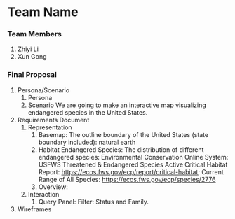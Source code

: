 # Team Name

### Team Members
1. Zhiyi Li
2. Xun Gong

### Final Proposal
1. Persona/Scenario
    1. Persona
    2. Scenario
       We are going to make an interactive map visualizing endangered species in the United States. 
2. Requirements Document
    1. Representation
       1. Basemap: The outline boundary of the United States (state boundary included): natural earth
       2. Habitat Endangered Species: The distribution of different endangered species:
          Environmental Conservation Online System:
          USFWS Threatened & Endangered Species Active Critical Habitat Report: https://ecos.fws.gov/ecp/report/critical-habitat;
          Current Range of All Species: https://ecos.fws.gov/ecp/species/2776          
       4. Overview: 
    3. Interaction
       1. Query Panel: Filter: Status and Family. 
3. Wireframes






